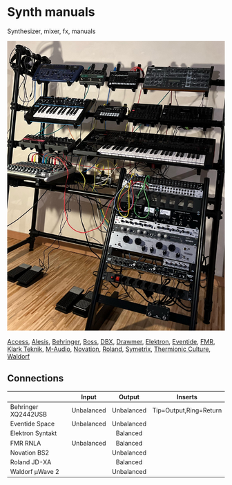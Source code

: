 # Synth manuals

Synthesizer, mixer, fx, manuals


![Awesome studio gear](gear-photo.jpg)


[Access](../../tree/master/access/),
[Alesis](../../tree/master/alesis/),
[Behringer](../../tree/master/behringer/),
[Boss](../../tree/master/boss/),
[DBX](../../tree/master/dbx/),
[Drawmer](../../tree/master/drawmer/),
[Elektron](../../tree/master/elektron/),
[Eventide](../../tree/master/eventide/),
[FMR](../../tree/master/fmr/),
[Klark Teknik](../../tree/master/klark-teknik/),
[M-Audio](../../tree/master/m-audio/),
[Novation](../../tree/master/novation/),
[Roland](../../tree/master/roland/),
[Symetrix](../../tree/master/symetrix/),
[Thermionic Culture](../../tree/master/thermionic-culture/),
[Waldorf](../../tree/master/waldorf/)

## Connections

|                     | Input      | Output            | Inserts                |
|:--------------------|:----------:|:-----------------:|:----------------------:|
| Behringer XQ2442USB | Unbalanced | Unbalanced        | Tip=Output,Ring=Return
| Eventide Space      | Unbalanced | Unbalanced        |
| Elektron Syntakt    |            | Balanced          |
| FMR RNLA            | Unbalanced | Balanced          |    
| Novation BS2        |            | Unbalanced        |
| Roland JD-XA        |            | Balanced          |
| Waldorf µWave 2     |            | Unbalanced        |


